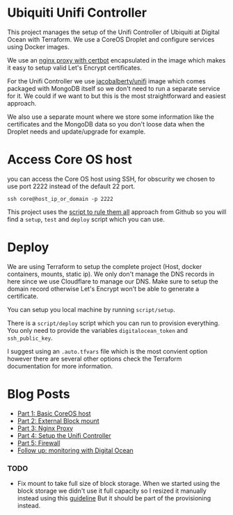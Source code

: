 # Ubiquiti Unifi Controller

This project manages the setup of the Unifi Controller of Ubiquiti at Digital
Ocean with Terraform. We use a CoreOS Droplet and configure services using
Docker images.

We use an [nginx proxy with certbot](https://github.com/staticfloat/docker-nginx-certbot)
encapsulated in the image which makes it easy to setup valid Let's Encrypt
certificates.

For the Unifi Controller we use [jacobalberty/unifi](https://github.com/jacobalberty/unifi-docker)
image which comes packaged with MongoDB itself so we don't need to run a
separate service for it. We could if we want to but this is the most
straightforward and easiest approach.

We also use a separate mount where we store some information like the
certificates and the MongoDB data so you don't loose data when the Droplet needs
and update/upgrade for example.

# Access Core OS host

you can access the Core OS host using SSH, for obscurity we chosen to use port
2222 instead of the default 22 port.

```shell script
ssh core@host_ip_or_domain -p 2222
```

This project uses the [script to rule them all](https://github.com/github/scripts-to-rule-them-all)
approach from Github so you will find a `setup`, `test` and `deploy` script
which you can use.

# Deploy

We are using Terraform to setup the complete project (Host, docker containers,
mounts, static ip). We only don't manage the DNS records in here since we use
Cloudflare to manage our DNS. Make sure to setup the domain record otherwise
Let's Encrypt won't be able to generate a certificate.

You can setup you local machine by running `script/setup`.

There is a `script/deploy` script which you can run to provision everything. You
only need to provide the variables `digitalocean_token` and `ssh_public_key`.

I suggest using an `.auto.tfvars` file which is the most convient option however
there are several other options check the Terraform documentation for more
information.

# Blog Posts

- [Part 1: Basic CoreOS host](https://hodari.be/posts/2019_12_28_unifi_controller_setup_basic_coreos_host?ref=github.com/niels-s/unifi-terraform-example)
- [Part 2: External Block mount](https://hodari.be/posts/2019_12_29_unifi_controller_setup_external_mount?ref=github.com/niels-s/unifi-terraform-example)
- [Part 3: Nginx Proxy](https://hodari.be/posts/2019_12_30_unifi_controller_setup_nginx_proxy?ref=github.com/niels-s/unifi-terraform-example)
- [Part 4: Setup the Unifi Controller](https://hodari.be/posts/2019_12_31_unifi_controller_setup_unifi_controller?ref=github.com/niels-s/unifi-terraform-example)
- [Part 5: Firewall](https://hodari.be/posts/2020_01_02_unifi_controller_setup_firewall?ref=github.com/niels-s/unifi-terraform-example)
- [Follow up: monitoring with Digital Ocean](https://hodari.be/posts/2020_01_20_unifi_controller_add_do_agent?ref=github.com/niels-s/unifi-terraform-example)

### TODO

- Fix mount to take full size of block storage. When we started using the block
  storage we didn't use it full capacity so I resized it manually instead using
  this [guideline](https://www.digitalocean.com/docs/volumes/how-to/increase-size/)
  But it should be part of the provisioning instead.

